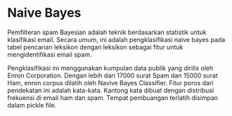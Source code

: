 # Naive Bayes

Pemfilteran spam Bayesian adalah teknik berdasarkan statistik untuk klasifikasi email. Secara umum, ini adalah pengklasifikasi naive bayes pada tabel pencarian leksikon dengan leksikon sebagai fitur untuk mengidentifikasi email spam.

Pengklasifikasi ini menggunakan kumpulan data publik yang dirilis oleh Enron Corporation. Dengan lebih dari 17000 surat Spam dan 15000 surat Ham, enron corpus dilatih oleh Navive Bayes Classifier. Fitur poros dari pendekatan ini adalah kata-kata. Kantong kata dibuat dengan distribusi frekuensi di email ham dan spam. Tempat pembuangan terlatih disimpan dalam pickle file.
